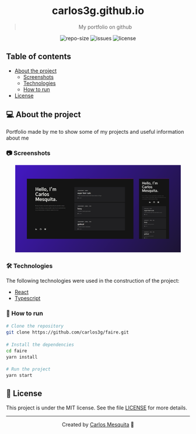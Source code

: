 <div align="center">
  <h1>
    carlos3g.github.io
  </h1>
  <blockquote>
    My portfolio on github
  </blockquote>
  <div id="badges">
    <img src="https://img.shields.io/github/repo-size/carlos3g/carlos3g.github.io?color=4000FF" alt="repo-size" />
    <img src="https://img.shields.io/github/issues-raw/carlos3g/carlos3g.github.io?color=4000FF" alt="issues" />
    <img src="https://img.shields.io/badge/license-MIT-4000FF" alt="license" />
  </div>
</div>
    
## Table of contents

- [About the project](#-about-the-project)
  - [Screenshots](#-screenshots)
  - [Technologies](#-technologies)
  - [How to run](#-how-to-run)
- [License](#-license)

## 💻 About the project

Portfolio made by me to show some of my projects and useful information about me

### 📷 Screenshots

<div align="center">
  <img src=".github/images/screenshots.png" alt="Screenshot" width="90%"/>
</div>

### 🛠 Technologies

The following technologies were used in the construction of the project:

- [React](https://reactjs.org)
- [Typescript](https://www.typescriptlang.org)

### 🚀 How to run

```bash
# Clone the repository
git clone https://github.com/carlos3g/faire.git

# Install the dependencies
cd faire
yarn install

# Run the project
yarn start
```

## 📝 License

This project is under the MIT license. See the file [LICENSE](LICENSE) for more details.

---

<div align="center">

Created by [Carlos Mesquita](https://github.com/carlos3g) 💜

</div>
